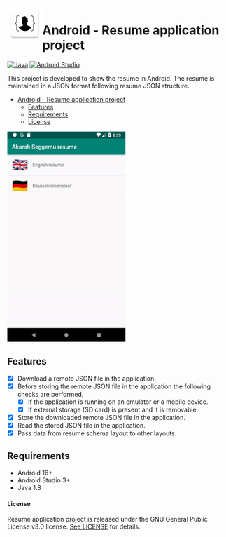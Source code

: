 <img align="left" width="80" height="80" src="https://raw.githubusercontent.com/akarsh/android-akarsh-seggemu-resume/master/app/src/main/ic_launcher-web.png" alt="Android resume application project app icon">

# Android - Resume application project

[![Java](https://img.shields.io/badge/java-1.8-blue.svg)](https://developer.android.com/studio/write/java8-support)
[![Android Studio](https://img.shields.io/badge/android%20studio-3.2.1-green.svg)](https://developer.android.com/studio/)

This project is developed to show the resume in Android.
The resume is maintained in a JSON format following resume JSON structure.

- [Android - Resume application project](#android---resume-application-project)
  - [Features](#features)
  - [Requirements](#requirements)
  - [License](#license)

<img height="480" src="Images/demoOfAndroidApp.gif" alt="demo of Android resume application project">

## Features

- [x] Download a remote JSON file in the application.
- [x] Before storing the remote JSON file in the application the following checks are performed, 
    - [x] If the application is running on an emulator or a mobile device.
    - [x] If external storage (SD card) is present and it is removable.
- [x] Store the downloaded remote JSON file in the application.
- [x] Read the stored JSON file in the application.
- [x] Pass data from resume schema layout to other layouts.

## Requirements

- Android 16+
- Android Studio 3+
- Java 1.8

#### License

Resume application project is released under the GNU General Public License v3.0 license. [See LICENSE](https://github.com/akarsh/akarsh-seggemu-resume/blob/master/LICENSE) for details.
